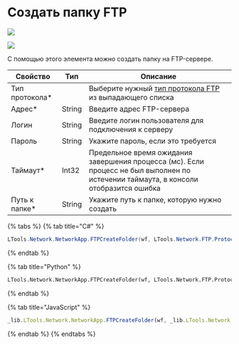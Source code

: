# Создать папку FTP

![](../../../resources/basic/network/ftp/image-(100)-(1)-(1)-(1)-(1)-(1)-(1)-(1)-(1)-(38).png)

![](../../../resources/basic/network/ftp/Создать-папку-FTP.png)

С помощью этого элемента можно создать папку на FTP-сервере.

| Свойство        | Тип    | Описание                                                                                                                             |
| --------------- | ------ | ------------------------------------------------------------------------------------------------------------------------------------ |
| Тип протокола\* |        | Выберите нужный [тип протокола FTP](https://habr.com/ru/post/500438/) из выпадающего списка                                          |
| Адрес\*         | String | Введите адрес FTP-сервера                                                                                                            |
| Логин           | String | Введите логин пользователя для подключения к серверу                                                                                 |
| Пароль          | String | Укажите пароль, если это требуется                                                                                                   |
| Таймаут\*       | Int32  | Предельное время ожидания завершения процесса (мс). Если процесс не был выполнен по истечении таймаута, в консоли отобразится ошибка |
| Путь к папке\*  | String | Укажите путь к папке, которую нужно создать                                                                                          |

{% tabs %}
{% tab title="C#" %}
```csharp
LTools.Network.NetworkApp.FTPCreateFolder(wf, LTools.Network.FTP.ProtocolTypes.FTPS, "server", "login", "password", "folder/subfolder");
```
{% endtab %}

{% tab title="Python" %}
```python
LTools.Network.NetworkApp.FTPCreateFolder(wf, LTools.Network.FTP.ProtocolTypes.FTPS, "server", "login", "password", "folder/subfolder")
```
{% endtab %}

{% tab title="JavaScript" %}
```javascript
_lib.LTools.Network.NetworkApp.FTPCreateFolder(wf, _lib.LTools.Network.FTP.ProtocolTypes.FTPS, "server", "login", "password", "folder/subfolder");
```
{% endtab %}
{% endtabs %}
